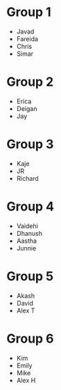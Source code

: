 # Group 1
- Javad
- Fareida
- Chris
- Simar

# Group 2
- Erica
- Deigan
- Jay

# Group 3
- Kaje
- JR
- Richard

# Group 4
- Vaidehi
- Dhanush
- Aastha
- Junnie

# Group 5
- Akash
- David
- Alex T

# Group 6
- Kim
- Emily
- Mike
- Alex H
